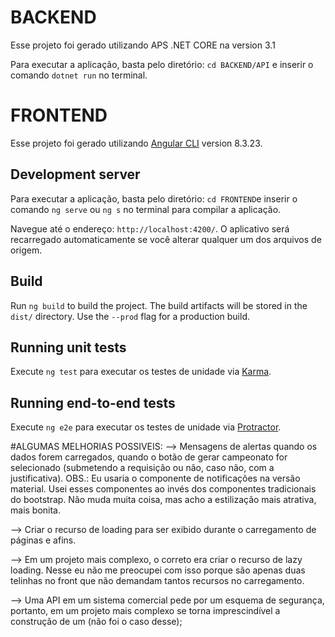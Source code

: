 # BACKEND

Esse projeto foi gerado utilizando APS .NET CORE na version 3.1

Para executar a aplicação, basta pelo diretório: `cd BACKEND/API` e inserir o comando `dotnet run` no terminal.

# FRONTEND

Esse projeto foi gerado utilizando [Angular CLI](https://github.com/angular/angular-cli) version 8.3.23.

## Development server

Para executar a aplicação, basta pelo diretório: `cd FRONTEND`e inserir o comando `ng serve` ou `ng s` no terminal para compilar a aplicação.

Navegue até o endereço: `http://localhost:4200/`.
O aplicativo será recarregado automaticamente se você alterar qualquer um dos arquivos de origem.

## Build

Run `ng build` to build the project. The build artifacts will be stored in the `dist/` directory. Use the `--prod` flag for a production build.

## Running unit tests

Execute `ng test` para executar os testes de unidade via [Karma](https://karma-runner.github.io).

## Running end-to-end tests

Execute `ng e2e` para executar os testes de unidade via [Protractor](http://www.protractortest.org/).

#ALGUMAS MELHORIAS POSSIVEIS:
--> Mensagens de alertas quando os dados forem carregados, quando o botão de gerar campeonato for selecionado (submetendo a requisição ou não, caso não, com a justificativa). OBS.: Eu usaria o componente de notificações na versão material. Usei esses componentes ao invés dos componentes tradicionais do bootstrap. Não muda muita coisa, mas acho a estilização mais atrativa, mais bonita.

--> Criar o recurso de loading para ser exibido durante o carregamento de páginas e afins.

--> Em um projeto mais complexo, o correto era criar o recurso de lazy loading. Nesse eu não me preocupei com isso porque são apenas duas telinhas no front que não demandam tantos recursos no carregamento.

--> Uma API em um sistema comercial pede por um esquema de segurança, portanto, em um projeto mais complexo se torna imprescindível a construção de um (não foi o caso desse);
